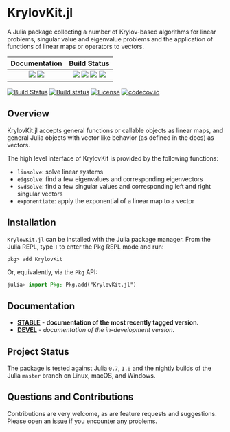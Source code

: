 # KrylovKit.jl

A Julia package collecting a number of Krylov-based algorithms for linear problems, singular
value and eigenvalue problems and the application of functions of linear maps or operators
to vectors.


| **Documentation**  | **Build Status** |
|:-------------------------------------------------------------------------------:|:-----------------------------------------------------------------------------------------------:|
| [![][docs-stable-img]][docs-stable-url] [![][docs-dev-img]][docs-dev-url] | [![][travis-img]][travis-url] [![][appveyor-img]][appveyor-url] [![][codecov-img]][codecov-url] [![][coveralls-img]][coveralls-url] |

[![Build Status](https://travis-ci.org/Jutho/KrylovKit.jl.svg?branch=master)](https://travis-ci.org/jutho/KrylovKit.jl)
[![Build status](https://ci.appveyor.com/api/projects/status/github/Jutho/KrylovKit.jl?svg=true&branch=master)](https://ci.appveyor.com/project/jutho/krylovkit-jl/branch/master)
[![License](http://img.shields.io/badge/license-MIT-brightgreen.svg?style=flat)](LICENSE.md)
[![codecov.io](http://codecov.io/github/Jutho/KrylovKit.jl/coverage.svg?branch=master)](http://codecov.io/github/jutho/KrylovKit.jl?branch=master)

## Overview
KrylovKit.jl accepts general functions or callable objects as linear maps, and general Julia
objects with vector like behavior (as defined in the docs) as vectors.

The high level interface of KrylovKit is provided by the following functions:
*   `linsolve`: solve linear systems
*   `eigsolve`: find a few eigenvalues and corresponding eigenvectors
*   `svdsolve`: find a few singular values and corresponding left and right singular vectors
*   `exponentiate`: apply the exponential of a linear map to a vector

## Installation
`KrylovKit.jl` can be installed with the Julia package manager.
From the Julia REPL, type `]` to enter the Pkg REPL mode and run:
```
pkg> add KrylovKit
```

Or, equivalently, via the `Pkg` API:
```julia
julia> import Pkg; Pkg.add("KrylovKit.jl")
```

## Documentation

-   [**STABLE**][docs-stable-url] - **documentation of the most recently tagged version.**
-   [**DEVEL**][docs-dev-url] - *documentation of the in-development version.*

## Project Status

The package is tested against Julia `0.7`, `1.0` and the nightly builds of the Julia `master` branch on Linux, macOS, and Windows.

## Questions and Contributions

Contributions are very welcome, as are feature requests and suggestions. Please open an [issue][issues-url] if you encounter any problems.


[docs-dev-img]: https://img.shields.io/badge/docs-dev-blue.svg
[docs-dev-url]: https://Jutho.github.io/KrylovKit.jl/latest

[docs-stable-img]: https://img.shields.io/badge/docs-stable-blue.svg
[docs-stable-url]: https://Jutho.github.io/KrylovKit.jl/stable

[travis-img]: https://travis-ci.org/Jutho/KrylovKit.jl.svg?branch=master
[travis-url]: https://travis-ci.org/Jutho/KrylovKit.jl

[appveyor-img]: https://ci.appveyor.com/api/projects/status/github/Jutho/KrylovKit.jl?svg=true&branch=master
[appveyor-url]: https://ci.appveyor.com/project/Jutho/krylovkit-jl/branch/master

[codecov-img]: https://codecov.io/gh/Jutho/KrylovKit.jl/branch/master/graph/badge.svg
[codecov-url]: https://codecov.io/gh/Jutho/KrylovKit.jl

[coveralls-img]: https://coveralls.io/repos/github/Jutho/KrylovKit.jl/badge.svg?branch=master
[coveralls-url]: https://coveralls.io/github/Jutho/KrylovKit.jl

[issues-url]: https://github.com/Jutho/KrylovKit.jl/issues
